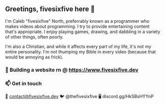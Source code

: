 ## Greetings, fivesixfive here 👋

I'm Caleb "fivesixfive" North, preferrably known as a programmer who makes
videos about programming. I try to provide entertaining content that's
appropriate.  I enjoy playing games, drawing, and dabbling in a variety
of other things, often poorly.

I'm also a Christian, and while it affects every part of my life,
it's not my entire personality. I'm not thumping my Bible in every
video (because that would be annoying as frick).

### 🔭 Building a website rn @ https://www.fivesixfive.dev

### 📫 Get in touch
📧 contact@fivesixfive.dev
🐦 @thefivesixfive
🖥️ discord.gg/HkSBsHYYnP


<!--
**thefivesixfive/thefivesixfive** is a ✨ _special_ ✨ repository because its `README.md` (this file) appears on your GitHub profile.

Here are some ideas to get you started:

- 🔭 I’m currently working on ...
- 🌱 I’m currently learning ...
- 👯 I’m looking to collaborate on ...
- 🤔 I’m looking for help with ...
- 💬 Ask me about ...
- 📫 How to reach me: ...
- 😄 Pronouns: ...
- ⚡ Fun fact: ...
-->
